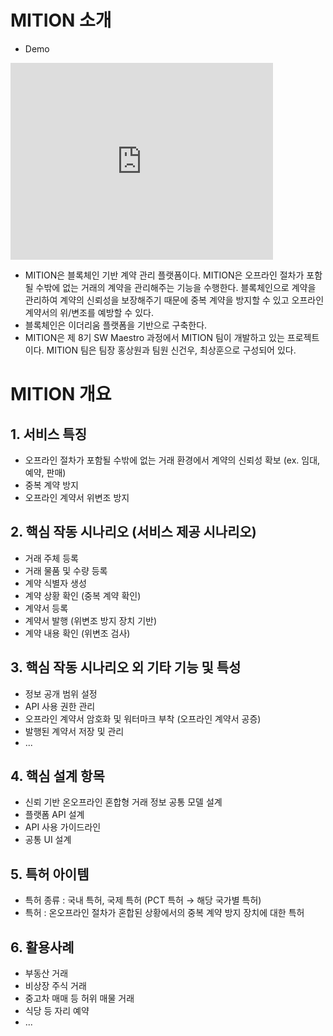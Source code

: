 # MITION 소개

- Demo
<iframe width="420" height="315" src="https://youtu.be/ilk7K1mLcOY" frameborder="0" allowfullscreen></iframe>

- MITION은 블록체인 기반 계약 관리 플랫폼이다. MITION은 오프라인 절차가 포함될 수밖에 없는 거래의 계약을 관리해주는 기능을 수행한다. 블록체인으로 계약을 관리하여 계약의 신뢰성을 보장해주기 때문에 중복 계약을 방지할 수 있고 오프라인 계약서의 위/변조를 예방할 수 있다. 
- 블록체인은 이더리움 플랫폼을 기반으로 구축한다.
- MITION은 제 8기 SW Maestro 과정에서 MITION 팀이 개발하고 있는 프로젝트이다. MITION 팀은 팀장 홍상원과 팀원 신건우, 최상훈으로 구성되어 있다.

# MITION 개요
## 1. 서비스 특징
- 오프라인 절차가 포함될 수밖에 없는 거래 환경에서 계약의 신뢰성 확보 (ex. 임대, 예약, 판매)
- 중복 계약 방지
- 오프라인 계약서 위변조 방지

## 2. 핵심 작동 시나리오 (서비스 제공 시나리오)
- 거래 주체 등록
- 거래 물품 및 수량 등록
- 계약 식별자 생성
- 계약 상황 확인 (중복 계약 확인)
- 계약서 등록
- 계약서 발행 (위변조 방지 장치 기반)
- 계약 내용 확인 (위변조 검사)

## 3. 핵심 작동 시나리오 외 기타 기능 및 특성
- 정보 공개 범위 설정
- API 사용 권한 관리
- 오프라인 계약서 암호화 및 워터마크 부착 (오프라인 계약서 공증)
- 발행된 계약서 저장 및 관리
- ...

## 4. 핵심 설계 항목
- 신뢰 기반 온오프라인 혼합형 거래 정보 공통 모델 설계
- 플랫폼 API 설계
- API 사용 가이드라인
- 공통 UI 설계

## 5. 특허 아이템
- 특허 종류 : 국내 특허, 국제 특허 (PCT 특허 → 해당 국가별 특허)
- 특허 : 온오프라인 절차가 혼합된 상황에서의 중복 계약 방지 장치에 대한 특허

## 6. 활용사례
- 부동산 거래
- 비상장 주식 거래
- 중고차 매매 등 허위 매물 거래
- 식당 등 자리 예약
- ...
